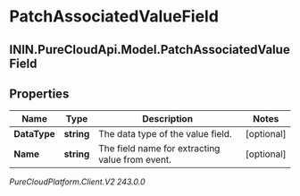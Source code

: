 # PatchAssociatedValueField

## ININ.PureCloudApi.Model.PatchAssociatedValueField

## Properties

|Name | Type | Description | Notes|
|------------ | ------------- | ------------- | -------------|
| **DataType** | **string** | The data type of the value field. | [optional] |
| **Name** | **string** | The field name for extracting value from event. | [optional] |



_PureCloudPlatform.Client.V2 243.0.0_
